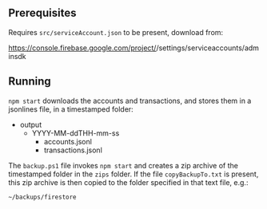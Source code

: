 ## Prerequisites

Requires `src/serviceAccount.json` to be present, download from:

https://console.firebase.google.com/project/<PROJECT-NAME>/settings/serviceaccounts/adminsdk

## Running

`npm start` downloads the accounts and transactions, and stores them in a jsonlines file, in a timestamped folder:
- output
  - YYYY-MM-ddTHH-mm-ss
    - accounts.jsonl
    - transactions.jsonl

The `backup.ps1` file invokes `npm start` and creates a zip archive of the timestamped folder in the `zips` folder.  If the file `copyBackupTo.txt` is present, this zip archive is then copied to the folder specified in that text file, e.g.:

```
~/backups/firestore
```
